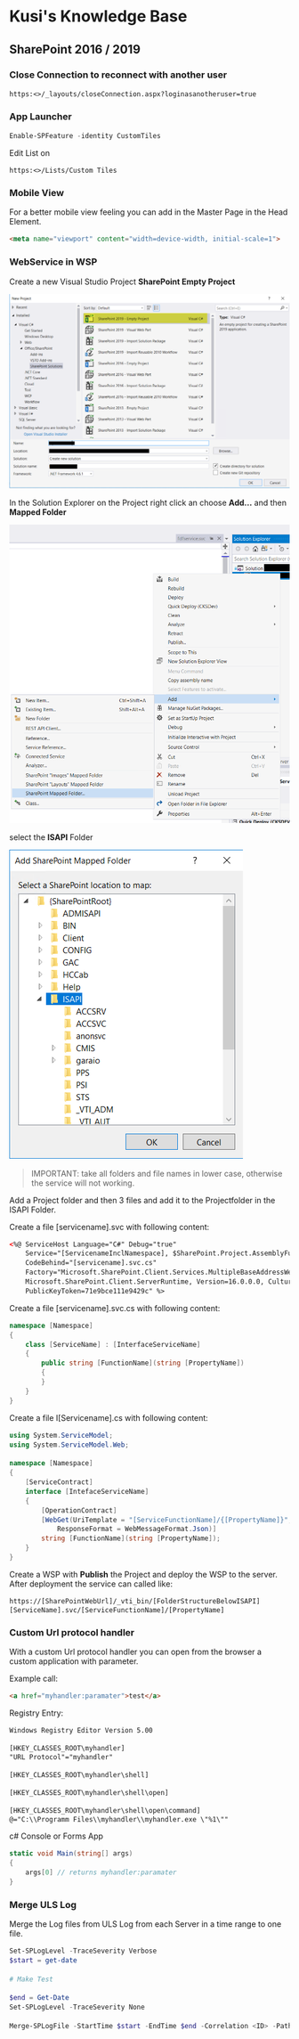 # Kusi's Knowledge Base

## SharePoint 2016 / 2019

### Close Connection to reconnect with another user

```url
https:<>/_layouts/closeConnection.aspx?loginasanotheruser=true
```

### App Launcher

```powershell
Enable-SPFeature -identity CustomTiles
```

Edit List on

```url
https:<>/Lists/Custom Tiles
```

### Mobile View

For a better mobile view feeling you can add in the Master Page in the Head Element.

```html
<meta name="viewport" content="width=device-width, initial-scale=1">
```

### WebService in WSP

Create a new Visual Studio Project **SharePoint Empty Project**

![Visual Studio Prject](./Assets/VSWebServiceNew.png)

In the Solution Explorer on the Project right click an choose **Add...** and then **Mapped Folder**

![Visual Studio Prject](./Assets/VSShareMappedFolder.png)

select the **ISAPI** Folder

![Visual Studio Prject](./Assets/VSFolderISAPI.png)

> IMPORTANT: take all folders and file names in lower case, otherwise the service will not working.

Add a Project folder and then 3 files and add it to the Projectfolder in the ISAPI Folder.

Create a file [servicename].svc with following content:

```xml
<%@ ServiceHost Language="C#" Debug="true"
    Service="[ServicenameInclNamespace], $SharePoint.Project.AssemblyFullName$"
    CodeBehind="[servicename].svc.cs"
    Factory="Microsoft.SharePoint.Client.Services.MultipleBaseAddressWebServiceHostFactory,
    Microsoft.SharePoint.Client.ServerRuntime, Version=16.0.0.0, Culture=neutral,
    PublicKeyToken=71e9bce111e9429c" %>
```

Create a file [servicename].svc.cs with following content:

```cs
namespace [Namespace]
{
    class [ServiceName] : [InterfaceServiceName]
    {
        public string [FunctionName](string [PropertyName])
        {
        }
    }
}
```

Create a file I[Servicename].cs with following content:

```cs
using System.ServiceModel;
using System.ServiceModel.Web;

namespace [Namespace]
{
    [ServiceContract]
    interface [IntefaceServiceName]
    {
        [OperationContract]
        [WebGet(UriTemplate = "[ServiceFunctionName]/{[PropertyName]}",
            ResponseFormat = WebMessageFormat.Json)]
        string [FunctionName](string [PropertyName]);
    }
}
```

Create a WSP with **Publish** the Project and deploy the WSP to the server. After deployment the service can called like:

```
https://[SharePointWebUrl]/_vti_bin/[FolderStructureBelowISAPI][ServiceName].svc/[ServiceFunctionName]/[PropertyName]
```

### Custom Url protocol handler

With a custom Url protocol handler you can open from the browser a custom application with parameter. 

Example call:
```html
<a href="myhandler:paramater">test</a>
```

Registry Entry:
```
Windows Registry Editor Version 5.00

[HKEY_CLASSES_ROOT\myhandler]
"URL Protocol"="myhandler"

[HKEY_CLASSES_ROOT\myhandler\shell]

[HKEY_CLASSES_ROOT\myhandler\shell\open]

[HKEY_CLASSES_ROOT\myhandler\shell\open\command]
@="C:\\Programm Files\\myhandler\\myhandler.exe \"%1\""
```

c# Console or Forms App
```csharp
static void Main(string[] args)
{
    args[0] // returns myhandler:paramater
}
```
### Merge ULS Log

Merge the Log files from ULS Log from each Server in a time range to one file.

```powershell
Set-SPLogLevel -TraceSeverity Verbose
$start = get-date
 
# Make Test
 
$end = Get-Date
Set-SPLogLevel -TraceSeverity None

Merge-SPLogFile -StartTime $start -EndTime $end -Correlation <ID> -Path "c:\temp\mergedLogFile.log" -Overwrite
```
